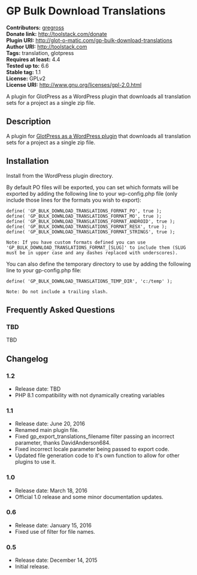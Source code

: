 # GP Bulk Download Translations #
**Contributors:** [gregross](https://profiles.wordpress.org/gregross/)  
**Donate link:** http://toolstack.com/donate  
**Plugin URI:** http://glot-o-matic.com/gp-bulk-download-translations  
**Author URI:** http://toolstack.com  
**Tags:** translation, glotpress  
**Requires at least:** 4.4  
**Tested up to:** 6.6  
**Stable tag:** 1.1  
**License:** GPLv2  
**License URI:** http://www.gnu.org/licenses/gpl-2.0.html  

A plugin for GlotPress as a WordPress plugin that downloads all translation sets for a project as a single zip file.

## Description ##

A plugin for [GlotPress as a WordPress plugin](https://github.com/GlotPress/GlotPress-WP) that downloads all translation sets for a project as a single zip file.

## Installation ##

Install from the WordPress plugin directory.

By default PO files will be exported, you can set which formats will be exported by adding the following line to your wp-config.php file (only include those lines for the formats you wish to export):

	define( 'GP_BULK_DOWNLOAD_TRANSLATIONS_FORMAT_PO', true );
	define( 'GP_BULK_DOWNLOAD_TRANSLATIONS_FORMAT_MO', true );
	define( 'GP_BULK_DOWNLOAD_TRANSLATIONS_FORMAT_ANDROID', true );
	define( 'GP_BULK_DOWNLOAD_TRANSLATIONS_FORMAT_RESX', true );
	define( 'GP_BULK_DOWNLOAD_TRANSLATIONS_FORMAT_STRINGS', true );

	Note: If you have custom formats defined you can use 'GP_BULK_DOWNLOAD_TRANSLATIONS_FORMAT_[SLUG]' to include them (SLUG must be in upper case and any dashes replaced with underscores).

You can also define the temporary directory to use by adding the following line to your gp-config.php file:

	define( 'GP_BULK_DOWNLOAD_TRANSLATIONS_TEMP_DIR', 'c:/temp' );

	Note: Do not include a trailing slash.

## Frequently Asked Questions ##

### TBD ###

TBD

## Changelog ##
### 1.2 ###
* Release date: TBD
* PHP 8.1 compatibility with not dynamically creating variables

### 1.1 ###
* Release date: June 20, 2016
* Renamed main plugin file.
* Fixed gp_export_translations_filename filter passing an incorrect parameter, thanks DavidAnderson684.
* Fixed incorrect locale parameter being passed to export code.
* Updated file generation code to it's own function to allow for other plugins to use it.

### 1.0 ###
* Release date: March 18, 2016
* Official 1.0 release and some minor documentation updates.

### 0.6 ###
* Release date: January 15, 2016
* Fixed use of filter for file names.

### 0.5 ###
* Release date: December 14, 2015
* Initial release.
